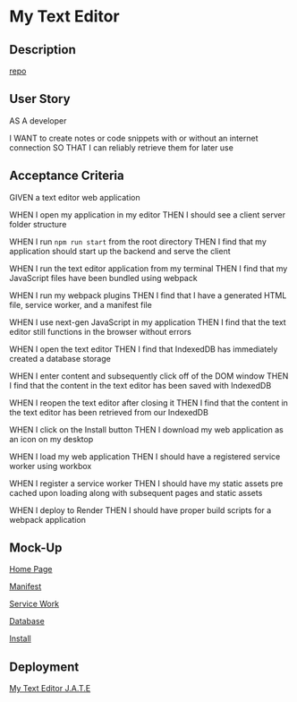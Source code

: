 # My Text Editor

## Description


[repo](https://github.com/fhubert1/my-text-editor)


## User Story
AS A developer

I WANT to create notes or code snippets with or without an internet connection
SO THAT I can reliably retrieve them for later use

## Acceptance Criteria
GIVEN a text editor web application

WHEN I open my application in my editor
THEN I should see a client server folder structure

WHEN I run `npm run start` from the root directory
THEN I find that my application should start up the backend and serve the client

WHEN I run the text editor application from my terminal
THEN I find that my JavaScript files have been bundled using webpack

WHEN I run my webpack plugins
THEN I find that I have a generated HTML file, service worker, and a manifest file

WHEN I use next-gen JavaScript in my application
THEN I find that the text editor still functions in the browser without errors

WHEN I open the text editor
THEN I find that IndexedDB has immediately created a database storage

WHEN I enter content and subsequently click off of the DOM window
THEN I find that the content in the text editor has been saved with IndexedDB

WHEN I reopen the text editor after closing it
THEN I find that the content in the text editor has been retrieved from our IndexedDB

WHEN I click on the Install button
THEN I download my web application as an icon on my desktop

WHEN I load my web application
THEN I should have a registered service worker using workbox

WHEN I register a service worker
THEN I should have my static assets pre cached upon loading along with subsequent pages and static assets

WHEN I deploy to Render
THEN I should have proper build scripts for a webpack application

## Mock-Up
[Home Page](./Main/assets/images/home_page.jpg)

[Manifest](./Main/assets/images/manifest.jpg)

[Service Work](./Main/assets/images/service_workers.jpg)

[Database](./Main/assets/images/database_jate.jpg)

[Install](./Main/assets/images/install.jpg)


## Deployment
[My Text Editor J.A.T.E](https://my-text-editor-2syt.onrender.com)

